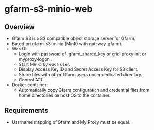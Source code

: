 # gfarm-s3-minio-web

## Overview

- Gfarm S3 is a S3 compatible object storage server for Gfarm.
- Based on gfarm-s3-minio (MinIO with gateway-gfarm).
- Web UI:
    - Login with password of .gfarm_shared_key or grid-proxy-init or myproxy-logon .
    - Start MinIO by each user.
    - Display Access Key ID and Secret Access Key for S3 client.
    - Share files with other Gfarm users under dedicated directory.
    - Control ACL.
- Docker container:
    - Automatically copy Gfarm configuration and credential files from home directories on host OS to the container.

## Requirements

- Username mapping of Gfarm and My Proxy must be equal.
